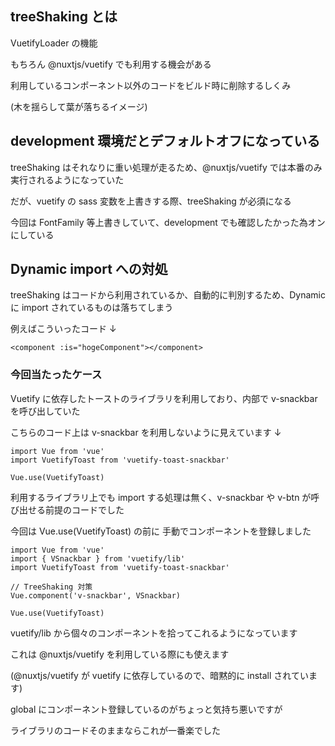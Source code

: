 ## treeShaking とは

VuetifyLoader の機能

もちろん @nuxtjs/vuetify でも利用する機会がある

利用しているコンポーネント以外のコードをビルド時に削除するしくみ

(木を揺らして葉が落ちるイメージ)

## development 環境だとデフォルトオフになっている

treeShaking はそれなりに重い処理が走るため、@nuxtjs/vuetify では本番のみ実行されるようになっていた

だが、vuetify の sass 変数を上書きする際、treeShaking が必須になる

今回は FontFamily 等上書きしていて、development でも確認したかった為オンにしている

## Dynamic import への対処

treeShaking はコードから利用されているか、自動的に判別するため、Dynamic に import されているものは落ちてしまう

例えばこういったコード ↓

```
<component :is="hogeComponent"></component>
```

### 今回当たったケース

Vuetify に依存したトーストのライブラリを利用しており、内部で v-snackbar を呼び出していた

こちらのコード上は v-snackbar を利用しないように見えています ↓

```
import Vue from 'vue'
import VuetifyToast from 'vuetify-toast-snackbar'

Vue.use(VuetifyToast)
```

利用するライブラリ上でも import する処理は無く、v-snackbar や v-btn が呼び出せる前提のコードでした

今回は Vue.use(VuetifyToast) の前に 手動でコンポーネントを登録しました

```
import Vue from 'vue'
import { VSnackbar } from 'vuetify/lib'
import VuetifyToast from 'vuetify-toast-snackbar'

// TreeShaking 対策
Vue.component('v-snackbar', VSnackbar)

Vue.use(VuetifyToast)
```

vuetify/lib から個々のコンポーネントを拾ってこれるようになっています

これは @nuxtjs/vuetify を利用している際にも使えます

(@nuxtjs/vuetify が vuetify に依存しているので、暗黙的に install されています)

global にコンポーネント登録しているのがちょっと気持ち悪いですが

ライブラリのコードそのままならこれが一番楽でした
